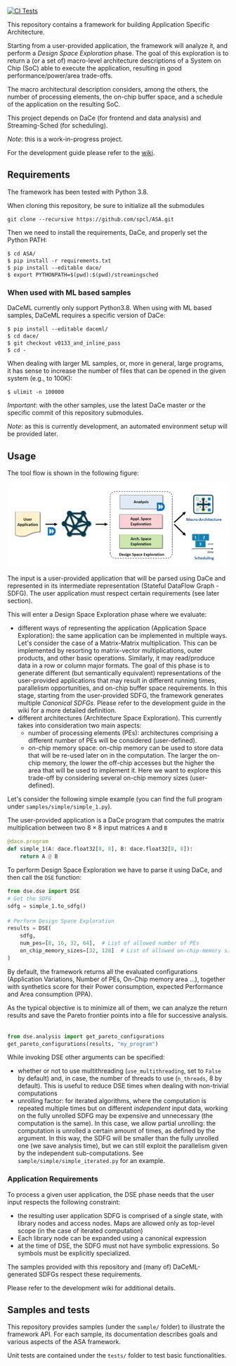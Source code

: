 [![CI Tests](https://github.com/spcl/ASA/actions/workflows/python-package.yml/badge.svg)](https://github.com/spcl/ASA/actions/workflows/python-package.yml)

This repository contains a framework for building Application Specific Architecture.

Starting from a user-provided application, the framework will analyze it, and perform
a _Design Space Exploration_ phase. The goal of this exploration is to return a (or a set of) macro-level architecture descriptions of a System on Chip (SoC) able to
execute the application, resulting in good performance/power/area trade-offs.

The macro architectural description considers, among the others, the number of processing elements, the 
on-chip buffer space, and a schedule of the application on the resulting SoC.


This project depends on DaCe (for frontend and data analysis) and Streaming-Sched (for scheduling).


_Note_: this is a work-in-progress project.

For the development guide please refer to the [wiki](https://github.com/spcl/ASA/wiki).


## Requirements
The framework has been tested with Python 3.8.

When cloning this repository, be sure to initialize all the submodules

```
git clone --recursive https://github.com/spcl/ASA.git
```


Then we need to install the requirements, DaCe, and properly set the Python PATH:

```
$ cd ASA/
$ pip install -r requirements.txt
$ pip install --editable dace/
$ export PYTHONPATH=$(pwd):$(pwd)/streamingsched
```

### When used with ML based samples

DaCeML currently only support Python3.8.
When using with ML based samples, DaCeML requires a specific version of DaCe:

```
$ pip install --editable daceml/
$ cd dace/
$ git checkout v0133_and_inline_pass 
$ cd -

```

When dealing with larger ML samples, or, more in general, large programs, it has sense to increase the number
of files that can be opened in the given system (e.g., to 100K):
```
$ ulimit -n 100000
```


*Important*: with the other samples, use the latest DaCe master or the specific commit of this repository submodules.

_Note_: as this is currently development, an automated environment setup will be provided later.



## Usage

The tool flow is shown in the following figure:


<img src="workflow.png" alt= “” width="800">

The input is a user-provided application that will be parsed using DaCe and represented in its intermediate representation (Stateful DataFlow Graph - SDFG). The user application must respect certain requirements (see later section).

This will enter a Design Space Exploration phase where we evaluate:
- different ways of representing the application (Application Space Exploration): the same application can be implemented in multiple ways. Let's consider the case of a Matrix-Matrix multiplication. This can be implemented by resorting to matrix-vector multiplications, outer products, and other basic operations. Similarly, it may read/produce data in a row or column major formats. The goal of this phase is to generate different (but semantically equivalent) representations of the user-provided applications that may result in different running times, parallelism opportunities, and on-chip buffer space requirements. In this stage, starting from the user-provided SDFG, the framework generates multiple _Canonical SDFGs_. Please refer to the development guide in the wiki for a more detailed
definition.
- different architectures (Architecture Space Exploration). This currently takes into consideration two main aspects:
  - number of processing elements (PEs): architectures comprising a different number of PEs will be considered (user-defined).
  - on-chip memory space: on-chip memory can be used to store data that will be re-used later on in the computation. The larger the on-chip memory, the lower the off-chip accesses but the higher the area that will be used to implement it. Here we want to explore this trade-off by considering several on-chip memory sizes (user-defined).




Let's consider the following simple example (you can find the full program under `samples/simple/simple_1.py`).

The user-provided application is a DaCe program that computes the matrix multiplication between two $8\times 8$ input matrices `A` and `B`

```Python
@dace.program
def simple_1(A: dace.float32[8, 8], B: dace.float32[8, 8]):
    return A @ B
```

To perform Design Space Exploration we have to parse it using DaCe, and then call the `DSE` function:

```Python
from dse.dse import DSE
# Get the SDFG
sdfg = simple_1.to_sdfg()
    
# Perform Design Space Exploration
results = DSE(
    sdfg,
    num_pes=[8, 16, 32, 64],  # List of allowed number of PEs 
    on_chip_memory_sizes=[32, 128]  # List of allowed on-chip-memory size
)
```

By default, the framework returns all the evaluated configurations (Application Variations, Number of PEs, On-Chip memory area ...), together with
synthetics score for their Power consumption, expected Performance and Area consumption (PPA).

As the typical objective is to minimize all of them, we can analyze the return results and save the Pareto frontier points into a file for successive analysis.

```Python

from dse.analysis import get_pareto_configurations
get_pareto_configurations(results, "my_program")
```


While invoking DSE other arguments can be specified:
- whether or not to use multithreading (`use_multithreading`, set to `False` by default) and, in case, the number of threads to use (`n_threads`, 8 by default). This is useful to reduce DSE times when dealing with non-trivial computations
- unrolling factor: for iterated algorithms, where the computation is repeated multiple times but on different _independent_ input data, working on the fully unrolled SDFG may be expensive and unnecessary (the computation is the same). In this case, we allow partial unrolling: the computation is unrolled a certain amount of times, as defined by the argument. In this way, the SDFG will be smaller than the fully unrolled one (we save analysis time), but we can still exploit the parallelism given by the independent sub-computations. See `sample/simple/simple_iterated.py` for an example.


### Application Requirements
To process a given user application, the DSE phase needs that the user input respects the following constraint:
- the resulting user application SDFG is comprised of a single state, with library nodes and access nodes. Maps are allowed only as top-level scope (in the case of iterated computation)
- Each library node can be expanded using a canonical expression
- at the time of DSE, the SDFG must not have symbolic expressions. So symbols must be explicitly specialized.

The samples provided with this repository and (many of) DaCeML-generated SDFGs respect these requirements.  

Please refer to the development wiki for additional details. 
## Samples and tests

This repository provides samples (under the `sample/` folder) to illustrate the framework API.
For each sample, its documentation describes goals and various aspects of the ASA framework.

Unit tests are contained under the `tests/` folder to test basic functionalities.


